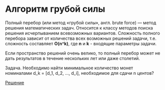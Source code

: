 # Алгоритм грубой силы

Полный перебор (или метод «грубой силы», англ. brute force) — метод решения математических задач. Относится к классу методов поиска решения исчерпыванием всевозможных вариантов. Сложность полного перебора зависит от количества всех возможных решений задачи, т.е. сложность составляет **O(n^k)**, где **n** и **k** - входящие параметры задачи.

Если пространство решений очень велико, то полный перебор может не дать результатов в течение нескольких лет или даже столетий.

Задача. Необходимо найти минимальное количество монет номиналами d_k = [d_1, d_2, ..., d_i], необходимое для сдачи n центов?

[Решение](bruteForce.go)
